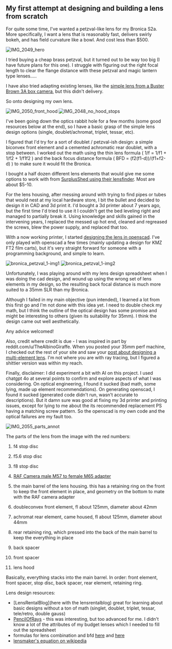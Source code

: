 ## My first attempt at designing and building a lens from scratch



For quite some time, I've wanted a petzval-like lens for my Bronica S2a.  More specifically, I want a lens that is reasonably fast, delivers swirly bokeh, and has field curvature like a bowl.  And cost less than $500.

![IMG_2049_hero](img/IMG_2049_hero.jpeg)


I tried buying a cheap brass petzval, but it turned out to be way too big (I have future plans for this one).  I struggle with figuring out the right focal length to clear the flange distance with these petzval and magic lantern type lenses.....

I have also tried adapting existing lenses, like the [simple lens from a Buster Brown 3A box camera](https://www.reddit.com/r/AnalogCommunity/comments/1iykq9i/bronica_s2a_sporting_a_box_camera_lens_with_a/), but this didn't delivery.

So onto designing my own lens.

![IMG_2050_front_hood](img/IMG_2050_front_hood.jpeg)
![IMG_2048_no_hood_stops](img/IMG_2048_no_hood_stops.jpeg)




I've been going down the optics rabbit hole for a few months (some good resources below at the end), so I have a basic grasp of the simple lens design options (single, doublet/achromat, triplet, tessar, etc).

I figured that I'd try for a sort of doublet / petzval-ish design:  a simple biconvex front element and a cemented achromatic rear doublet, with a stop between.   I worked out the math using the thin lens formula ( 1/f = 1/f1 + 1/f2 + 1/f1f2 ) and the back focus distance formula ( BFD = (f2(f1-d))/(f1+f2-d) ) to make sure it would fit the Bronica.  

I bought a half dozen different lens elements that would give me some options to work with from [SurplusShed using their lensfinder](https://www.surplusshed.com/search_lenses.php).  Most are about $5-10.


For the lens housing, after messing around with trying to find pipes or tubes that would nest at my local hardware store, I bit the bullet and decided to design it in CAD and 3d print it.  I'd bought a 3d printer about 7 years ago, but the first time I'd tried to use it I couldn't get the bed leveling right and managed to partially break it.  Using knowledge and skills gained in the intervening years, I replaced the messed up hot end, cleaned and regreased the screws, blew the power supply, and replaced that too.  

With a now working printer, I started [designing the lens in openscad](https://github.com/brianssparetime/bronica_petzval_1).  I've only played with openscad a few times (mainly updating a design for KMZ FT2 film carts), but it's very straight forward for someone with a programming background, and simple to learn.


![bronica_petzval_1-img1](img/bronica_petzval_1-img1.jpeg)
![bronica_petzval_1-img2](img/bronica_petzval_1-img2.jpeg)

Unfortunately, I was playing around with my lens design spreadsheet when I was doing the cad design, and wound up using the wrong set of lens elements in my design, so the resulting back focal distance is much more suited to a 35mm SLR than my Bronica.

Although I failed in my main objective (pun intended), I learned a lot from this first go and I'm not done with this idea yet.  I need to double check my math, but I think the outline of the optical design has some promise and might be interesting to others (given its suitability for 35mm).  I think the design came out well aesthetically.

Any advice welcomed!   

Also, credit where credit is due - I was inspired in part by reddit.com/u/TheAlbinoGiraffe.   When you posted your 35mm perf machine, I checked out the rest of your site and saw your [post about designing a multi-element lens](https://www.jacksonbohm.com/read/designing-and-3d-printing-a-multi-element-portrait-lens).  I'm not where you are with ray tracing, but I figured a shittier version was within my reach.   

Finally, disclaimer:   I did experiment a bit with AI on this project.  I used chatgpt 4o at several points to confirm and explore aspects of what I was considering.   On optical engineering, I found it sucked (bad math, some lying, made up element recommendations).   On generating openscad, I found it sucked (generated code didn't run, wasn't accurate to descriptions).   But it damn sure was good at fixing my 3d printer and printing issues, except for lying to me about the its recommended replacement PS having a matching screw pattern.  So the openscad is my own code and the optical failures are my fault too.

![IMG_2055_parts_annot](img/IMG_2055_parts_annot.jpeg)

The parts of the lens from the image with the red numbers:

1) f4 stop disc
2) f5.6 stop disc
3) f8 stop disc

4) [RAF Camera male M57 to female M65 adapter](https://rafcamera.com/adapter-m65x1f-to-m57x1m)
5) the main barrel of the lens housing.   this has a retaining ring on the front to keep the front element in place, and geometry on the bottom to mate with the RAF camera adapter

6) doubleconvex front element, fl about 125mm, diameter about 42mm
7) achromat rear element, came housed, fl about 125mm, diameter about 44mm
8) rear retaining ring, which pressed into the back of the main barrel to keep the everything in place

9) back spacer
10) front spacer
11) lens hood


Basically, everything stacks into the main barrel.  In order:  front element, front spacer, stop disc, back spacer, rear element, retaining ring.



Lens design resources:

 - [LensRentalBlog](here with the lensrentalblog) great for learning about basic designs without a ton of math (singlet, doublet, triplet, tessar, tele/retro, double gauss)
 - [PencilOfRays](https://www.pencilofrays.com/lens-design-forms/) - this was interesting, but too advanced for me.  I didn't know a lot of the attributes of my budget lenses which I needed to fill out the spreadsheet
 - formulas for lens combination and bfd [here](https://jackwestin.com/resources/mcat-content/geometrical-optics/combination-of-lenses) and [here](https://physics.stackexchange.com/questions/800901/geometric-optics-multiple-lens-focal-length-calculation)
 - [lensmaker's equation on wikipedia](https://en.wikipedia.org/wiki/Lens#Lensmaker%27s_equation)


